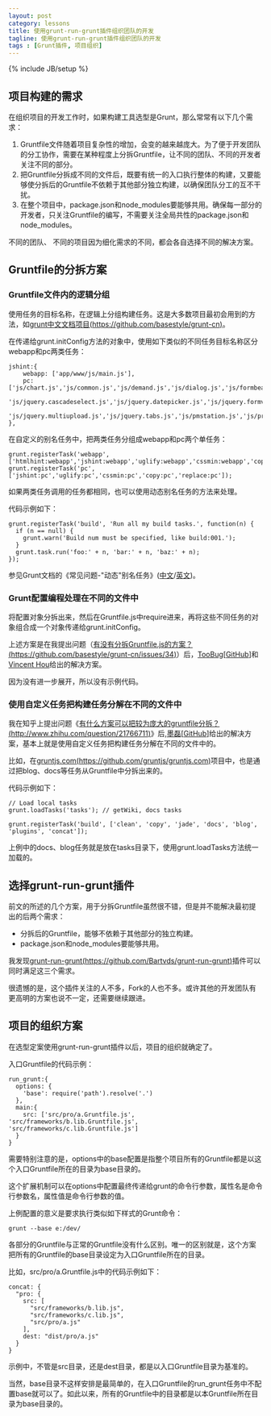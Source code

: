 ```yaml
---
layout: post
category: lessons
title: 使用grunt-run-grunt插件组织团队的开发
tagline: 使用grunt-run-grunt插件组织团队的开发
tags : [Grunt插件, 项目组织]
---
```

{% include JB/setup %}

## 项目构建的需求 ##

在组织项目的开发工作时，如果构建工具选型是Grunt，那么常常有以下几个需求：

1. Gruntfile文件随着项目复杂性的增加，会变的越来越庞大。为了便于开发团队的分工协作，需要在某种程度上分拆Gruntfile，让不同的团队、不同的开发者关注不同的部分。
2. 把Gruntfile分拆成不同的文件后，既要有统一的入口执行整体的构建，又要能够使分拆后的Gruntfile不依赖于其他部分独立构建，以确保团队分工的互不干扰。
3. 在整个项目中，package.json和node_modules要能够共用。确保每一部分的开发者，只关注Gruntfile的编写，不需要关注全局共性的package.json和node_modules。

不同的团队、 不同的项目因为细化需求的不同，都会各自选择不同的解决方案。

## Gruntfile的分拆方案 ##

### Gruntfile文件内的逻辑分组 ###

使用任务的目标名称，在逻辑上分组构建任务。这是大多数项目最初会用到的方法，如[grunt中文文档项目(https://github.com/basestyle/grunt-cn)](https://github.com/basestyle/grunt-cn)。

在传递给grunt.initConfig方法的对象中，使用如下类似的不同任务目标名称区分webapp和pc两类任务：

	jshint:{
		webapp: ['app/www/js/main.js'],
		pc: ['js/chart.js','js/common.js','js/demand.js','js/dialog.js','js/formbeautify.js','js/jquery.autopagination.js',
			'js/jquery.cascadeselect.js','js/jquery.datepicker.js','js/jquery.formvalid.js','js/jquery.memberinput.js',
			'js/jquery.multiupload.js','js/jquery.tabs.js','js/pmstation.js','js/project.js','js/setting.js','js/tasktable.js','js/work.js']
	},

在自定义的别名任务中，把两类任务分组成webapp和pc两个单任务：

	grunt.registerTask('webapp', ['htmlhint:webapp','jshint:webapp','uglify:webapp','cssmin:webapp','copy:webapp','replace:webapp']);
	grunt.registerTask('pc', ['jshint:pc','uglify:pc','cssmin:pc','copy:pc','replace:pc']);

如果两类任务调用的任务都相同，也可以使用动态别名任务的方法来处理。

代码示例如下：

	grunt.registerTask('build', 'Run all my build tasks.', function(n) {
	  if (n == null) {
	    grunt.warn('Build num must be specified, like build:001.');
	  }
	  grunt.task.run('foo:' + n, 'bar:' + n, 'baz:' + n);
	});

参见Grunt文档的《常见问题-"动态"别名任务》([中文](http://www.gruntjs.org/article/frequently_asked_questions.html)/[英文](http://gruntjs.com/frequently-asked-questions))。


### Grunt配置编程处理在不同的文件中 ###

将配置对象分拆出来，然后在Gruntfile.js中require进来，再将这些不同任务的对象组合成一个对象传递给grunt.initConfig。

上述方案是在我提出问题（[有没有分拆Gruntfile.js的方案？(https://github.com/basestyle/grunt-cn/issues/34)](https://github.com/basestyle/grunt-cn/issues/34)）后，[TooBug](http://www.toobug.net)[[GitHub](https://github.com/TooBug)]和[Vincent Hou](https://github.com/qivhou)给出的解决方案。

因为没有进一步展开，所以没有示例代码。

### 使用自定义任务把构建任务分解在不同的文件中 ###

我在知乎上提出问题《[有什么方案可以把较为庞大的gruntfile分拆？(http://www.zhihu.com/question/21766711)](http://www.zhihu.com/question/21766711)》后,[墨磊](http://morlay.tla42.org/)[[GitHub](https://github.com/morlay)]给出的解决方案，基本上就是使用自定义任务把构建任务分解在不同的文件中的。

比如，在[gruntjs.com(https://github.com/gruntjs/gruntjs.com)](https://github.com/gruntjs/gruntjs.com)项目中，也是通过把blog、docs等任务从Gruntfile中分拆出来的。

代码示例如下：

	// Load local tasks
	grunt.loadTasks('tasks'); // getWiki, docs tasks
	
	grunt.registerTask('build', ['clean', 'copy', 'jade', 'docs', 'blog', 'plugins', 'concat']);

上例中的docs、blog任务就是放在tasks目录下，使用grunt.loadTasks方法统一加载的。

## 选择grunt-run-grunt插件 ##

前文的所述的几个方案，用于分拆Gruntfile虽然很不错，但是并不能解决最初提出的后两个需求：

- 分拆后的Gruntfile，能够不依赖于其他部分的独立构建。
- package.json和node_modules要能够共用。

我发现[grunt-run-grunt(https://github.com/Bartvds/grunt-run-grunt)](https://github.com/Bartvds/grunt-run-grunt)插件可以同时满足这三个需求。

很遗憾的是，这个插件关注的人不多，Fork的人也不多。或许其他的开发团队有更高明的方案也说不一定，还需要继续跟进。

## 项目的组织方案 ##

在选型定案使用grunt-run-grunt插件以后，项目的组织就确定了。

入口Gruntfile的代码示例：

    run_grunt:{
      options: {
        'base': require('path').resolve('.')
      },
      main:{
        src: ['src/pro/a.Gruntfile.js', 'src/frameworks/b.lib.Gruntfile.js', 'src/frameworks/c.lib.Gruntfile.js']        
      }
    }

需要特别注意的是，options中的base配置是指整个项目所有的Gruntfile都是以这个入口Gruntfile所在的目录为base目录的。

这个扩展机制可以在options中配置最终传递给grunt的命令行参数，属性名是命令行参数名，属性值是命令行参数的值。

上例配置的意义是要求执行类似如下样式的Grunt命令：

	grunt --base e:/dev/

各部分的Gruntfile与正常的Gruntfile没有什么区别。唯一的区别就是，这个方案把所有的Gruntfile的base目录设定为入口Gruntfile所在的目录。

比如，src/pro/a.Gruntfile.js中的代码示例如下：

    concat: {
      "pro: {
        src: [
          "src/frameworks/b.lib.js",
          "src/frameworks/c.lib.js",
          "src/pro/a.js"
        ],
        dest: "dist/pro/a.js"
      }
	}

示例中，不管是src目录，还是dest目录，都是以入口Gruntfile目录为基准的。

当然，base目录不这样安排是最简单的，在入口Gruntfile的run_grunt任务中不配置base就可以了。如此以来，所有的Gruntfile中的目录都是以本Gruntfile所在目录为base目录的。